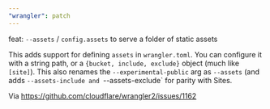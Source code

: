 ```yaml
---
"wrangler": patch
---
```


feat: `--assets` / `config.assets` to serve a folder of static assets

This adds support for defining `assets` in `wrangler.toml`. You can configure it with a string path, or a `{bucket, include, exclude}` object (much like `[site]`). This also renames the `--experimental-public` arg as `--assets` (and adds `--assets-include and `--assets-exclude` for parity with Sites.

Via https://github.com/cloudflare/wrangler2/issues/1162
